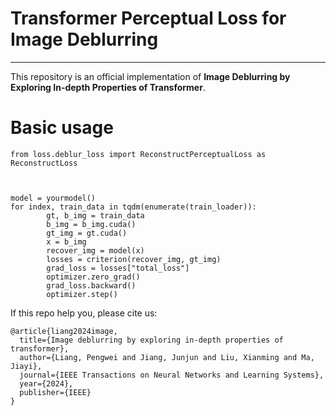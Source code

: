 # Transformer Perceptual Loss for Image Deblurring
----------
This repository is an official implementation of **Image Deblurring by Exploring In-depth Properties of Transformer**.


# Basic usage

```
from loss.deblur_loss import ReconstructPerceptualLoss as ReconstructLoss



model = yourmodel()
for index, train_data in tqdm(enumerate(train_loader)):
        gt, b_img = train_data
        b_img = b_img.cuda()
        gt_img = gt.cuda()
        x = b_img
        recover_img = model(x)
        losses = criterion(recover_img, gt_img)
        grad_loss = losses["total_loss"]
        optimizer.zero_grad()
        grad_loss.backward()
        optimizer.step()
```

If this repo help you, please cite us:
```
@article{liang2024image,
  title={Image deblurring by exploring in-depth properties of transformer},
  author={Liang, Pengwei and Jiang, Junjun and Liu, Xianming and Ma, Jiayi},
  journal={IEEE Transactions on Neural Networks and Learning Systems},
  year={2024},
  publisher={IEEE}
}
```
